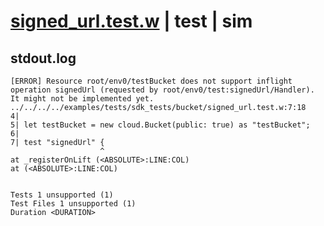 # [signed_url.test.w](../../../../../../examples/tests/sdk_tests/bucket/signed_url.test.w) | test | sim

## stdout.log
```log
[ERROR] Resource root/env0/testBucket does not support inflight operation signedUrl (requested by root/env0/test:signedUrl/Handler).
It might not be implemented yet.
../../../../examples/tests/sdk_tests/bucket/signed_url.test.w:7:18
4| 
5| let testBucket = new cloud.Bucket(public: true) as "testBucket";
6| 
7| test "signedUrl" {
                    ^
at _registerOnLift (<ABSOLUTE>:LINE:COL)
at (<ABSOLUTE>:LINE:COL)
 
 
Tests 1 unsupported (1)
Test Files 1 unsupported (1)
Duration <DURATION>
```

